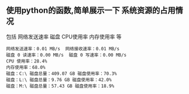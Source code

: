 ## 使用python的函数,简单展示一下 系统资源的占用情况

包括 网络发送速率 磁盘  CPU使用率 内存使用率 等

```
网络发送速率：0.01 MB/s  网络接收速率：0.01 MB/s  
磁盘 0 读速率：0.00 MB/s  磁盘 0 写速率：0.00 MB/s
CPU 使用率：28.4%
内存使用率：68.0%
磁盘：C:\ 磁盘总量：409.07 GB 磁盘使用率：70.3%
磁盘：L:\ 磁盘总量：9.76 GB 磁盘使用率：42.0%
磁盘：M:\ 磁盘总量：57.43 GB 磁盘使用率：18.9%
```